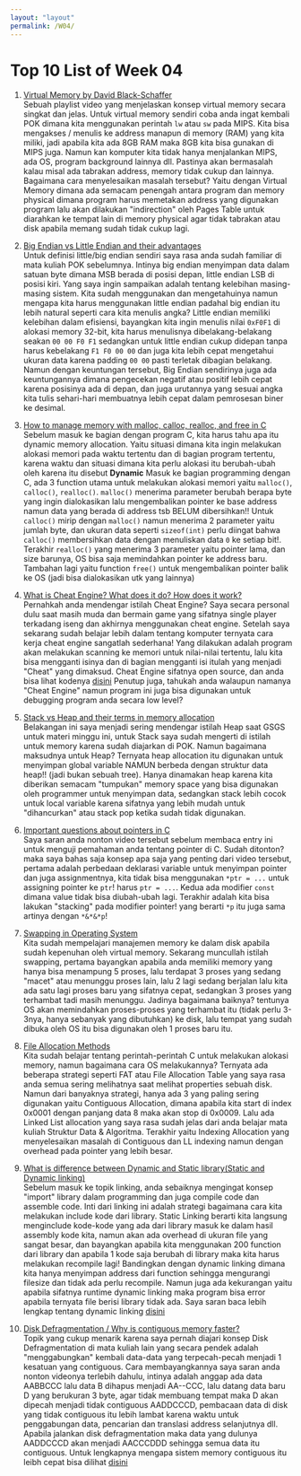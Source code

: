 ```yaml
---
layout: "layout"
permalink: /W04/
---
```


# Top 10 List of Week 04

1. [Virtual Memory by David Black-Schaffer](https://www.youtube.com/watch?v=qcBIvnQt0Bw&list=PLiwt1iVUib9s2Uo5BeYmwkDFUh70fJPxX)<br>
Sebuah playlist video yang menjelaskan konsep virtual memory secara singkat dan jelas. Untuk virtual memory sendiri coba anda ingat kembali POK dimana kita menggunakan perintah `lw` atau `sw` pada MIPS. Kita bisa mengakses / menulis ke address manapun di memory (RAM) yang kita miliki, jadi apabila kita ada 8GB RAM maka 8GB kita bisa gunakan di MIPS juga. Namun kan komputer kita tidak hanya menjalankan MIPS, ada OS, program background lainnya dll. Pastinya akan bermasalah kalau misal ada tabrakan address, memory tidak cukup dan lainnya.
Bagaimana cara menyelesaikan masalah tersebut? Yaitu dengan Virtual Memory dimana ada semacam penengah antara program dan memory physical dimana program harus memetakan address yang digunakan program lalu akan dilakukan "indirection" oleh Pages Table untuk diarahkan ke tempat lain di memory physical agar tidak tabrakan atau disk apabila memang sudah tidak cukup lagi.

2. [Big Endian vs Little Endian and their advantages](https://uynguyen.github.io/2018/04/30/Big-Endian-vs-Little-Endian/)<br>
Untuk definisi little/big endian sendiri saya rasa anda sudah familiar di mata kuliah POK sebelumnya. Intinya big endian menyimpan data dalam satuan byte dimana MSB berada di posisi depan, little endian LSB di posisi kiri.
Yang saya ingin sampaikan adalah tentang kelebihan masing-masing sistem. Kita sudah menggunakan dan mengetahuinya namun mengapa kita harus menggunakan little endian padahal big endian itu lebih natural seperti cara kita menulis angka?
Little endian memiliki kelebihan dalam efisiensi, bayangkan kita ingin menulis nilai `0xF0F1` di alokasi memory 32-bit, kita harus menulisnya dibelakang-belakang seakan `00 00 F0 F1` sedangkan untuk little endian cukup didepan tanpa harus kebelakang `F1 F0 00 00` dan juga kita lebih cepat mengetahui ukuran data karena padding `00 00` pasti terletak dibagian belakang.
Namun dengan keuntungan tersebut, Big Endian sendirinya juga ada keuntungannya dimana pengecekan negatif atau positif lebih cepat karena posisinya ada di depan, dan juga urutannya yang sesuai angka kita tulis sehari-hari membuatnya lebih cepat dalam pemrosesan biner ke desimal.

3. [How to manage memory with malloc, calloc, realloc, and free in C](https://youtu.be/lQP4X3odvHE)<br>
Sebelum masuk ke bagian dengan program C, kita harus tahu apa itu dynamic memory allocation. Yaitu situasi dimana kita ingin melakukan alokasi memori pada waktu tertentu dan di bagian program tertentu, karena waktu dan situasi dimana kita perlu alokasi itu berubah-ubah oleh karena itu disebut **Dynamic**
Masuk ke bagian programming dengan C, ada 3 function utama untuk melakukan alokasi memori yaitu `malloc()`, `calloc()`, `realloc()`. `malloc()` menerima parameter berubah berapa byte yang ingin dialokasikan lalu mengembalikan pointer ke base address namun data yang berada di address tsb BELUM dibersihkan!!
Untuk `calloc()` mirip dengan `malloc()` namun menerima 2 parameter yaitu jumlah byte, dan ukuran data seperti `sizeof(int)` perlu diingat bahwa `calloc()` membersihkan data dengan menuliskan data `0` ke setiap bit!. Terakhir `realloc()` yang menerima 3 parameter yaitu pointer lama, dan size barunya, OS bisa saja memindahkan pointer ke address baru.
Tambahan lagi yaitu function `free()` untuk mengembalikan pointer balik ke OS (jadi bisa dialokasikan utk yang lainnya)

4. [What is Cheat Engine? What does it do? How does it work?](https://www.youtube.com/watch?v=yYVYJdvoI-g)<br>
Pernahkah anda mendengar istilah Cheat Engine? Saya secara personal dulu saat masih muda dan bermain game yang sifatnya single player terkadang iseng dan akhirnya menggunakan cheat engine.
Setelah saya sekarang sudah belajar lebih dalam tentang komputer ternyata cara kerja cheat engine sangatlah sederhana! Yang dilakukan adalah program akan melakukan scanning ke memori untuk nilai-nilai tertentu, lalu kita bisa mengganti isinya dan di bagian mengganti isi itulah yang menjadi "Cheat" yang dimaksud.
Cheat Engine sifatnya open source, dan anda bisa lihat kodenya [disini](https://github.com/cheat-engine/cheat-engine)
Penutup juga, tahukah anda walaupun namanya "Cheat Engine" namun program ini juga bisa digunakan untuk debugging program anda secara low level?

5. [Stack vs Heap and their terms in memory allocation](https://www.guru99.com/stack-vs-heap.html)<br>
Belakangan ini saya menjadi sering mendengar istilah Heap saat GSGS untuk materi minggu ini, untuk Stack saya sudah mengerti di istilah untuk memory karena sudah diajarkan di POK. Namun bagaimana maksudnya untuk Heap?
Ternyata heap allocation itu digunakan untuk menyimpan global variable NAMUN berbeda dengan struktur data heap!! (jadi bukan sebuah tree). Hanya dinamakan heap karena kita diberikan semacam "tumpukan" memory space yang bisa digunakan oleh programmer untuk menyimpan data, sedangkan stack lebih cocok untuk local variable karena sifatnya yang lebih mudah untuk "dihancurkan" atau stack pop ketika sudah tidak digunakan.

6. [Important questions about pointers in C](https://www.youtube.com/watch?v=cEphEIMaqms)<br>
Saya saran anda nonton video tersebut sebelum membaca entry ini untuk menguji pemahaman anda tentang pointer di C.
Sudah ditonton? maka saya bahas saja konsep apa saja yang penting dari video tersebut, pertama adalah perbedaan deklarasi variable untuk menyimpan pointer dan juga assignmentnya, kita tidak bisa menggunakan `*ptr = ...` untuk assigning pointer ke `ptr`! harus `ptr = ...`.
Kedua ada modifier `const` dimana value tidak bisa diubah-ubah lagi. Terakhir adalah kita bisa lakukan "stacking" pada modifier pointer! yang berarti `*p` itu juga sama artinya dengan `*&*&*p`!

7. [Swapping in Operating System](https://binaryterms.com/swapping-in-operating-system.html)<br>
Kita sudah mempelajari manajemen memory ke dalam disk apabila sudah kepenuhan oleh virtual memory. Sekarang muncullah istilah swapping, pertama bayangkan apabila anda memiliki memory yang hanya bisa menampung 5 proses, lalu terdapat 3 proses yang sedang "macet" atau menunggu proses lain, lalu 2 lagi sedang berjalan lalu kita ada satu lagi proses baru yang sifatnya cepat, sedangkan 3 proses yang terhambat tadi masih menunggu. Jadinya bagaimana baiknya? tentunya OS akan memindahkan proses-proses yang terhambat itu (tidak perlu 3-3nya, hanya sebanyak yang dibutuhkan) ke disk, lalu tempat yang sudah dibuka oleh OS itu bisa digunakan oleh 1 proses baru itu.

8. [File Allocation Methods](https://www.tutorialandexample.com/file-allocation-methods/)<br>
Kita sudah belajar tentang perintah-perintah C untuk melakukan alokasi memory, namun bagaimana cara OS melakukannya? Ternyata ada beberapa strategi seperti FAT atau File Allocation Table yang saya rasa anda semua sering melihatnya saat melihat properties sebuah disk.
Namun dari banyaknya strategi, hanya ada 3 yang paling sering digunakan yaitu Contiguous Allocation, dimana apabila kita start di index 0x0001 dengan panjang data 8 maka akan stop di 0x0009. Lalu ada Linked List allocation yang saya rasa sudah jelas dari anda belajar mata kuliah Struktur Data & Algoritma. Terakhir yaitu Indexing Allocation yang menyelesaikan masalah di Contiguous dan LL indexing namun dengan overhead pada pointer yang lebih besar.

9. [What is difference between Dynamic and Static library(Static and Dynamic linking)](https://www.youtube.com/watch?v=eW5he5uFBNM)<br>
Sebelum masuk ke topik linking, anda sebaiknya mengingat konsep "import" library dalam programming dan juga compile code dan assemble code. Inti dari linking ini adalah strategi bagaimana cara kita melakukan include kode dari library. Static Linking berarti kita langsung menginclude kode-kode yang ada dari library masuk ke dalam hasil assembly kode kita, namun akan ada overhead di ukuran file yang sangat besar, dan bayangkan apabila kita menggunakan 200 function dari library dan apabila 1 kode saja berubah di library maka kita harus melakukan recompile lagi!
Bandingkan dengan dynamic linking dimana kita hanya menyimpan address dari function sehingga mengurangi filesize dan tidak ada perlu recompile. Namun juga ada kekurangan yaitu apabila sifatnya runtime dynamic linking maka program bisa error apabila ternyata file berisi library tidak ada. Saya saran baca lebih lengkap tentang dynamic linking [disini](https://topic.alibabacloud.com/a/advantages-and-disadvantages-of-dynamic-link-libraries_8_8_31182348.html)

10. [Disk Defragmentation / Why is contiguous memory faster?](https://www.youtube.com/watch?v=BKsVM89ZhRk)<br>
Topik yang cukup menarik karena saya pernah diajari konsep Disk Defragmentation di mata kuliah lain yang secara pendek adalah "menggabungkan" kembali data-data yang terpecah-pecah menjadi 1 kesatuan yang contiguous. Cara membayangkannya saya saran anda nonton videonya terlebih dahulu, intinya adalah anggap ada data AABBCCC lalu data B dihapus menjadi AA--CCC, lalu datang data baru D yang berukuran 3 byte, agar tidak membuang tempat maka D akan dipecah menjadi tidak contiguous AADDCCCD, pembacaan data di disk yang tidak contiguous itu lebih lambat karena waktu untuk penggabungan data, pencarian dan translasi address selanjutnya dll. Apabila jalankan disk defragmentation maka data yang dulunya AADDCCCD akan menjadi AACCCDDD sehingga semua data itu contiguous. Untuk lengkapnya mengapa sistem memory contiguous itu leibh cepat bisa dilihat [disini](https://www.geeksforgeeks.org/difference-between-contiguous-and-noncontiguous-memory-allocation/)
